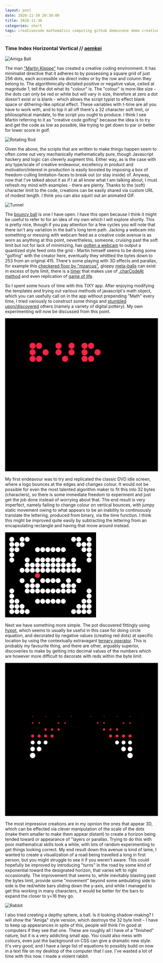 ```yaml
---
layout: post
date: 2020-11-30 20:30:00
title: 2020-11-30
categories: short
tags: creativecode mathematics computing github demoscene demo creativecoding algorithm javascript amiga
---
```


### Time Index Horizontal Vertical // [aemkei](https://tixy.land/)

![Amiga Ball](/assets/img/tixyamiga.gif)

The man ["Martin Kleppe"](https://twitter.com/aemkei/status/1323399877611708416) has created a creative coding environment. It has minimalist directive that it adheres to by possessing a square grid of just 256 dots, each accessible via direct index or by the row and column they belong to. The algorithmically-dictated positive or negative value, ceiled at magnitude 1, tell the dot what its "colour" is. The "colour" is more like size - the dots can only be red or white but will vary in size, therefore at zero a dot doesn't exist or is blank - which allows the script typist to effect blank space or dithering-like optical effect. These variables with t-time are all you have to work with, and to top it all off there's a 32 character soft limit, or philosophical mandate, to the script you ought to produce. I think I see Martin referring to it as "creative code golfing" because the idea is to try and get the code as low as possible, like trying to get down to par or better for lower score in golf.

![Rotating Rod](/assets/img/tixyrod.gif)

Given the above, the scripts that are written to make things happen seem to often come out very mechanically mathematically pure, though Javascript hackery and logic can cleverly augment this. Either way, as is the case with any type/scale of creative endeavour, excellency in product and motivation/interest in production is easily boosted by imposing a box of freedom-culling limitation-faces to break out (or stay inside) of. Anyway, now that I've talked about it as if I at all know what I am talking about, I must refresh my mind with examples - there are plenty. Thanks to the (soft) character limit to the code, creations can be easily shared via custom URL of modest length. I think you can also squirt out an animated GIF. 

![Tunnel](/assets/img/tixytunnel.gif)

The [bouncy ball](https://tixy.land/?code=a%3D3-abs%28t%256-3%29%2Cb%3Dt%252-1%2Cc%3D3-hypot%28x-4*a-1.5%2Cy-10*b*b-3%29%2Cc%3C0%3F0.2%3Ac*%28%28x%5Ey%29%261%3F-1%3A1%29) is one I have open. I have this open because I think it might be useful to refer to for an idea of my own which I will explore shortly. This is pretty nice, though if you pay attention for a few cycles you will note that there isn't any variation in the ball's long term path. Jacking a webcam into something or messing with webcam feed as a creative code avenue is as worn as anything at this point, nevertheless, someone, cruising past the soft limit but not for lack of minimizing, has [gotten a webcam](https://gist.github.com/fxi/708b90e8840f76a8c430286b6b1f70d5) to output a quantized style feed onto the grid - Martin himself seems to be doing some "golfing" with the creator here, eventually they whittled the bytes down to 253 from an original 415. There's some playing with 3D effects and parallax, for example this [checkered floor by "mzarcus"](https://twitter.com/aemkei/status/1330636770531291137), gloppy [meta-balls](https://twitter.com/aemkei/status/1333905240693805056) can exist in excess of byte limit, there is a [timer](https://twitter.com/aemkei/status/1333497246952943617) that makes use of [.charCodeAt method](https://developer.mozilla.org/en-US/docs/Web/JavaScript/Reference/Global_Objects/String/charCodeAt) and even replication of [game of life](https://playgameoflife.com/).

So I spent some hours of time with this TIXY app. After enjoying modifying the templates and trying out various methods of javascript's math object, which you can usefully call on in the app without prepending "Math" every time, I tried variously to construct some things and [stumbled upon/discovered](http://www.markedbyteachers.com/international-baccalaureate/theory-of-knowledge/discuss-the-claim-that-some-areas-of-knowledge-are-discovered-and-others-are-invented-211033.html) others (namely a variety of digital pottery). My own experimenting will now be discussed from this point.

![DVD](/assets/img/tixydvd.gif)

My first endeavour was to try and replicated the classic DVD idle screen, where a logo bounces at the edges and changes colour. It would not be possible for even the most talented algorithm maker to fit this into 32 bytes (characters), so there is some immediate freedom to experiment and just get the job done instead of worrying about that. The end result is very imperfect, namely failing to change colour on vertical bounces, with jumpy static movement owing to what appears to be an inability to continuously translate the lettering, produced from binary, via the time function. I think this might be improved quite easily by subtracting the lettering from an encapsulating rectangle and having that move around instead.

![Pot](/assets/img/tixypot.png)

Next we have something more simple. The pot discovered fittingly using [hypot](https://developer.mozilla.org/en-US/docs/Web/JavaScript/Reference/Global_Objects/Math/hypot), which seems to usually be useful in this case for doing circle equation, and decorated by negative values (creating red dots) at specific location by using the contextually extravagant [ternary operator](https://developer.mozilla.org/en-US/docs/Web/JavaScript/Reference/Operators/Conditional_Operator). This is probably my favourite thing, and there are other, arguably superior, discoveries to make by getting into decimal values of the numbers which are however more difficult to decorate with reds within the byte limit.

![Road](/assets/img/tixyroad.gif)

The most impressive creations are in my opinion the ones that appear 3D, which can be effected via clever manipulation of the scale of the dots (make them smaller to make them appear distant) to create a horizon being tended toward or appearance of "layers or parallax. Trying to do this with poor mathematical skills took a while, with lots of random experimenting to get things looking correct. My end result down this avenue is kind of lame, I wanted to create a visualization of a road being travelled a long in first person, but you might struggle to see it if you weren't aware. This could hopefully be improved by introducing "turns" in the road by some kind of exponential toward the designated horizon, that varies left to right occasionally. The improvement that seems to, while inevitably blasting past the bytes limit, provide some "movement" beyond some ambulating side to side is the red/white bars sliding down the y-axis, and while I managed to get this working in many characters, it would be better for the bars to expand the closer to y=16 they go. 

![Rabbit](/assets/img/tixyrabbit.gif)

I also tried creating a depthy sphere, a ball. Is it looking shadow-making? I will show the "Amiga" style version, which destroys the 32 byte limit - I have to keep up appearances in spite of this, people will think I'm good at computers if they see that one. These are roughly all I have of a "finished" nature, but it is a very addicting small app. You could also mess with colours, even just the background on CSS can give a dramatic new style. It's very good, and I have a large list of equations to possibly build on now in a text file on my desktop of the computer that I use. I've wasted a lot of time with this now. I made a violent rabbit.


